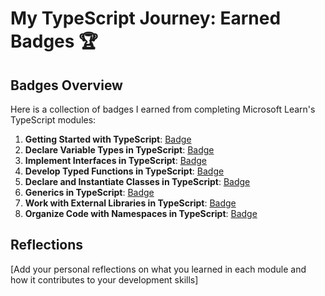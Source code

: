 # My TypeScript Journey: Earned Badges 🏆

## Badges Overview

Here is a collection of badges I earned from completing Microsoft Learn's TypeScript modules:

1. **Getting Started with TypeScript**: [Badge](https://learn.microsoft.com/api/achievements/share/en-us/OleksiiBolotin-3075/WA6LRV4N?sharingId=B9F02BCF94D8FEC4)
2. **Declare Variable Types in TypeScript**: [Badge](https://learn.microsoft.com/api/achievements/share/en-us/OleksiiBolotin-3075/EJAR488P?sharingId=B9F02BCF94D8FEC4)
3. **Implement Interfaces in TypeScript**: [Badge](https://learn.microsoft.com/api/achievements/share/ru-ru/OleksiiBolotin-3075/CWT383T9?sharingId=B9F02BCF94D8FEC4)
4. **Develop Typed Functions in TypeScript**: [Badge](https://learn.microsoft.com/api/achievements/share/ru-ru/OleksiiBolotin-3075/8R672Y7W?sharingId=B9F02BCF94D8FEC4)
5. **Declare and Instantiate Classes in TypeScript**: [Badge](https://learn.microsoft.com/api/achievements/share/ru-ru/OleksiiBolotin-3075/ZPFSADM2?sharingId=B9F02BCF94D8FEC4)
6. **Generics in TypeScript**: [Badge](https://learn.microsoft.com/api/achievements/share/ru-ru/OleksiiBolotin-3075/UF5VNJH3?sharingId=B9F02BCF94D8FEC4)
7. **Work with External Libraries in TypeScript**: [Badge](https://learn.microsoft.com/api/achievements/share/ru-ru/OleksiiBolotin-3075/4S2NC95K?sharingId=B9F02BCF94D8FEC4)
8. **Organize Code with Namespaces in TypeScript**: [Badge](badge-link)

## Reflections

[Add your personal reflections on what you learned in each module and how it contributes to your development skills]
